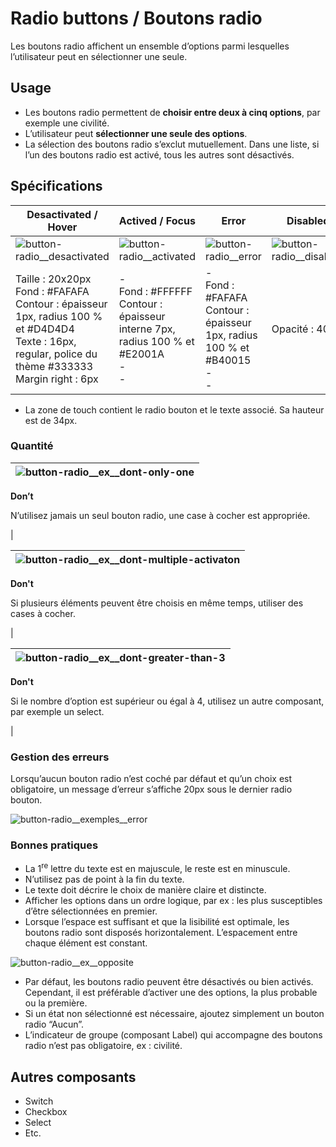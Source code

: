 # Radio buttons / Boutons radio

Les boutons radio affichent un ensemble d’options parmi lesquelles l’utilisateur peut en sélectionner une seule.

## Usage

- Les boutons radio permettent de **choisir entre deux à cinq options**, par exemple une civilité.
- L’utilisateur peut **sélectionner une seule des options**.
- La sélection des boutons radio s’exclut mutuellement. Dans une liste, si l’un des boutons radio est activé, tous les autres sont désactivés.


## Spécifications

Desactivated / Hover | Actived / Focus | Error | Disabled
------------ | ------------- | ------------- | ------------- |
![button-radio__desactivated](components/COMPONENTS/Inputs/Radio-buttons/design/button-radio__desactivated.png)|![button-radio__activated](components/COMPONENTS/Inputs/Radio-buttons/design/button-radio__activated.png)| ![button-radio__error](components/COMPONENTS/Inputs/Radio-buttons/design/button-radio__error.png) | ![button-radio__disabled](components/COMPONENTS/Inputs/Radio-buttons/design/button-radio__disabled.png)
Taille : 20x20px <br> Fond : #FAFAFA <br> Contour : épaisseur 1px, radius 100 % et #D4D4D4 <br> Texte : 16px, regular, police du thème #333333 <br> Margin right : 6px | -  <br> Fond : #FFFFFF <br> Contour : épaisseur interne 7px, radius 100 % et #E2001A <br> - <br> - | - <br> Fond : #FAFAFA <br> Contour : épaisseur 1px, radius 100 % et #B40015  <br> - <br> - | Opacité&nbsp;:&nbsp;40%

- La zone de touch contient le radio bouton et le texte associé. Sa hauteur est de 34px.


### Quantité

<div class="do-dont">
<div class="dont">

![button-radio__ex__dont-only-one](components/COMPONENTS/Inputs/Radio-buttons/design/button-radio__ex__dont-only-one.png)  |
------------ |
**Don’t**
<p class="legende">N’utilisez jamais un seul bouton radio, une case à cocher est appropriée.</p> |

</div>
</div>


<div class="do-dont">
<div class="dont">

![button-radio__ex__dont-multiple-activaton](components/COMPONENTS/Inputs/Radio-buttons/design/button-radio__ex__dont-multiple-activaton.png) |
------------ |
**Don't**
<p class="legende">Si plusieurs éléments peuvent être choisis en même temps, utiliser des cases à cocher.</p> |

</div>
</div>


<div class="do-dont">
<div class="dont">

![button-radio__ex__dont-greater-than-3](components/COMPONENTS/Inputs/Radio-buttons/design/button-radio__ex__dont-greater-than-3.png) |
------------ |
**Don't**
<p class="legende">Si le nombre d’option est supérieur ou égal à 4, utilisez un autre composant, par exemple un select.</p> |

</div>
</div>


### Gestion des erreurs

Lorsqu’aucun bouton radio n’est coché par défaut et qu’un choix est obligatoire, un message d’erreur s’affiche 20px sous le dernier radio bouton.


![button-radio__exemples__error](components/COMPONENTS/Inputs/Radio-buttons/design/button-radio__exemples__error.png)


### Bonnes pratiques

- La 1<sup>re</sup> lettre du texte est en majuscule, le reste est en minuscule.
- N’utilisez pas de point à la fin du texte.
- Le texte doit décrire le choix de manière claire et distincte.
- Afficher les options dans un ordre logique, par ex&nbsp;: les plus susceptibles d’être sélectionnées en premier.
- Lorsque l’espace est suffisant et que la lisibilité est optimale, les boutons radio sont disposés horizontalement. L’espacement entre chaque élément est constant.

![button-radio__ex__opposite](components/COMPONENTS/Inputs/Radio-buttons/design/button-radio__ex__opposite.png)
- Par défaut, les boutons radio peuvent être désactivés ou bien activés. Cependant, il est préférable d’activer une des options, la plus probable ou la première.
- Si un état non sélectionné est nécessaire, ajoutez simplement un bouton radio “Aucun”.
- L’indicateur de groupe (composant Label) qui accompagne des boutons radio n’est pas obligatoire, ex : civilité.

## Autres composants

- Switch
- Checkbox
- Select
- Etc.
